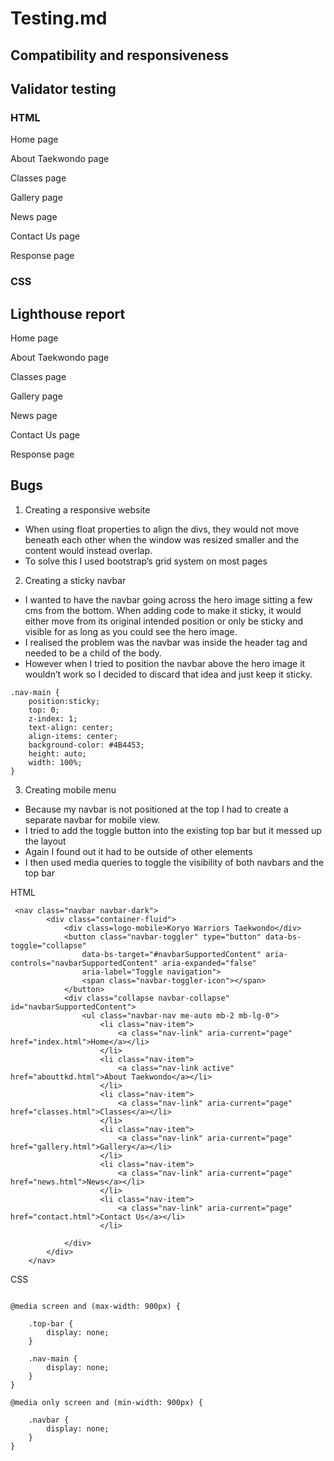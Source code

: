 # Testing.md

## Compatibility and responsiveness

## Validator testing

### HTML

Home page

About Taekwondo page

Classes page

Gallery page

News page

Contact Us page

Response page

### CSS

## Lighthouse report

Home page

About Taekwondo page

Classes page

Gallery page

News page

Contact Us page

Response page

## Bugs

1)	Creating a responsive website
*	When using float properties to align the divs, they would not move beneath each other when the window was resized smaller and the content would instead overlap. 
*	To solve this I used bootstrap’s grid system on most pages

2)	Creating a sticky navbar
*	I wanted to have the navbar going across the hero image sitting a few cms from the bottom. When adding code to make it sticky, it would either move from its original intended position or only be sticky and visible for as long as you could see the hero image.
*	I realised the problem was the navbar was inside the header tag and needed to be a child of the body.
*	However when I tried to position the navbar above the hero image it wouldn’t work so I decided to discard that idea and just keep it sticky.

```
.nav-main {
    position:sticky;
    top: 0;
    z-index: 1;
    text-align: center;
    align-items: center;
    background-color: #4B4453;
    height: auto;
    width: 100%;
}
```

3)	Creating mobile menu
*	Because my navbar is not positioned at the top I had to create a separate navbar for mobile view.
*	I tried to add the toggle button into the existing top bar but it messed up the layout
*	Again I found out it had to be outside of other elements
*	I then used media queries to toggle the visibility of both navbars and the top bar

HTML

```
 <nav class="navbar navbar-dark">
        <div class="container-fluid">
            <div class=logo-mobile>Koryo Warriors Taekwondo</div>
            <button class="navbar-toggler" type="button" data-bs-toggle="collapse"
                data-bs-target="#navbarSupportedContent" aria-controls="navbarSupportedContent" aria-expanded="false"
                aria-label="Toggle navigation">
                <span class="navbar-toggler-icon"></span>
            </button>
            <div class="collapse navbar-collapse" id="navbarSupportedContent">
                <ul class="navbar-nav me-auto mb-2 mb-lg-0">
                    <li class="nav-item">
                        <a class="nav-link" aria-current="page" href="index.html">Home</a></li>
                    </li>
                    <li class="nav-item">
                        <a class="nav-link active" href="abouttkd.html">About Taekwondo</a></li>
                    </li>
                    <li class="nav-item">
                        <a class="nav-link" aria-current="page" href="classes.html">Classes</a></li>
                    </li>
                    <li class="nav-item">
                        <a class="nav-link" aria-current="page" href="gallery.html">Gallery</a></li>
                    </li>
                    <li class="nav-item">
                        <a class="nav-link" aria-current="page" href="news.html">News</a></li>
                    </li>
                    <li class="nav-item">
                        <a class="nav-link" aria-current="page" href="contact.html">Contact Us</a></li>
                    </li>

            </div>
        </div>
    </nav>

```
CSS
```

@media screen and (max-width: 900px) {     
    
    .top-bar {
        display: none;
    }
    
    .nav-main {
        display: none;
    }
}

@media only screen and (min-width: 900px) {
    
    .navbar {
        display: none;
    }
}
```

